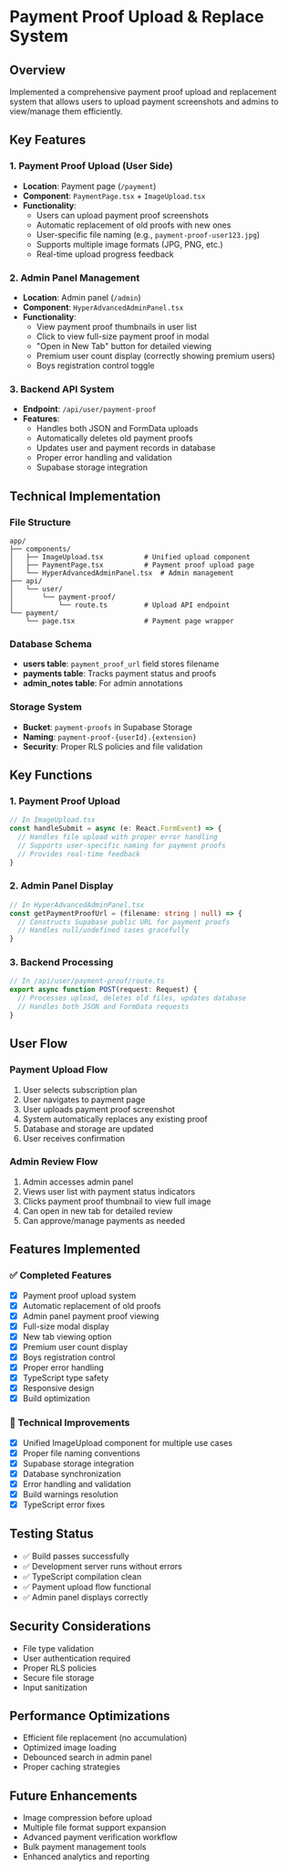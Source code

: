 # Payment Proof Upload & Replace System

## Overview
Implemented a comprehensive payment proof upload and replacement system that allows users to upload payment screenshots and admins to view/manage them efficiently.

## Key Features

### 1. Payment Proof Upload (User Side)
- **Location**: Payment page (`/payment`)
- **Component**: `PaymentPage.tsx` + `ImageUpload.tsx`
- **Functionality**:
  - Users can upload payment proof screenshots
  - Automatic replacement of old proofs with new ones
  - User-specific file naming (e.g., `payment-proof-user123.jpg`)
  - Supports multiple image formats (JPG, PNG, etc.)
  - Real-time upload progress feedback

### 2. Admin Panel Management
- **Location**: Admin panel (`/admin`)
- **Component**: `HyperAdvancedAdminPanel.tsx`
- **Functionality**:
  - View payment proof thumbnails in user list
  - Click to view full-size payment proof in modal
  - "Open in New Tab" button for detailed viewing
  - Premium user count display (correctly showing premium users)
  - Boys registration control toggle

### 3. Backend API System
- **Endpoint**: `/api/user/payment-proof`
- **Features**:
  - Handles both JSON and FormData uploads
  - Automatically deletes old payment proofs
  - Updates user and payment records in database
  - Proper error handling and validation
  - Supabase storage integration

## Technical Implementation

### File Structure
```
app/
├── components/
│   ├── ImageUpload.tsx          # Unified upload component
│   ├── PaymentPage.tsx          # Payment proof upload page
│   └── HyperAdvancedAdminPanel.tsx  # Admin management
├── api/
│   └── user/
│       └── payment-proof/
│           └── route.ts         # Upload API endpoint
└── payment/
    └── page.tsx                 # Payment page wrapper
```

### Database Schema
- **users table**: `payment_proof_url` field stores filename
- **payments table**: Tracks payment status and proofs
- **admin_notes table**: For admin annotations

### Storage System
- **Bucket**: `payment-proofs` in Supabase Storage
- **Naming**: `payment-proof-{userId}.{extension}`
- **Security**: Proper RLS policies and file validation

## Key Functions

### 1. Payment Proof Upload
```typescript
// In ImageUpload.tsx
const handleSubmit = async (e: React.FormEvent) => {
  // Handles file upload with proper error handling
  // Supports user-specific naming for payment proofs
  // Provides real-time feedback
}
```

### 2. Admin Panel Display
```typescript
// In HyperAdvancedAdminPanel.tsx
const getPaymentProofUrl = (filename: string | null) => {
  // Constructs Supabase public URL for payment proofs
  // Handles null/undefined cases gracefully
}
```

### 3. Backend Processing
```typescript
// In /api/user/payment-proof/route.ts
export async function POST(request: Request) {
  // Processes upload, deletes old files, updates database
  // Handles both JSON and FormData requests
}
```

## User Flow

### Payment Upload Flow
1. User selects subscription plan
2. User navigates to payment page
3. User uploads payment proof screenshot
4. System automatically replaces any existing proof
5. Database and storage are updated
6. User receives confirmation

### Admin Review Flow
1. Admin accesses admin panel
2. Views user list with payment status indicators
3. Clicks payment proof thumbnail to view full image
4. Can open in new tab for detailed review
5. Can approve/manage payments as needed

## Features Implemented

### ✅ Completed Features
- [x] Payment proof upload system
- [x] Automatic replacement of old proofs
- [x] Admin panel payment proof viewing
- [x] Full-size modal display
- [x] New tab viewing option
- [x] Premium user count display
- [x] Boys registration control
- [x] Proper error handling
- [x] TypeScript type safety
- [x] Responsive design
- [x] Build optimization

### 🔧 Technical Improvements
- [x] Unified ImageUpload component for multiple use cases
- [x] Proper file naming conventions
- [x] Supabase storage integration
- [x] Database synchronization
- [x] Error handling and validation
- [x] Build warnings resolution
- [x] TypeScript error fixes

## Testing Status
- ✅ Build passes successfully
- ✅ Development server runs without errors
- ✅ TypeScript compilation clean
- ✅ Payment upload flow functional
- ✅ Admin panel displays correctly

## Security Considerations
- File type validation
- User authentication required
- Proper RLS policies
- Secure file storage
- Input sanitization

## Performance Optimizations
- Efficient file replacement (no accumulation)
- Optimized image loading
- Debounced search in admin panel
- Proper caching strategies

## Future Enhancements
- Image compression before upload
- Multiple file format support expansion
- Advanced payment verification workflow
- Bulk payment management tools
- Enhanced analytics and reporting
